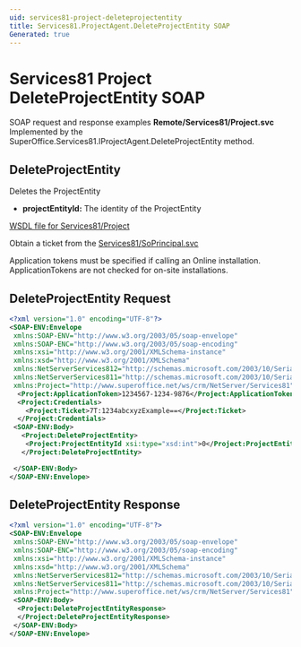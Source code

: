 ```yaml
---
uid: services81-project-deleteprojectentity
title: Services81.ProjectAgent.DeleteProjectEntity SOAP
Generated: true
---
```


# Services81 Project DeleteProjectEntity SOAP

SOAP request and response examples **Remote/Services81/Project.svc**
Implemented by the <see cref="M:SuperOffice.Services81.IProjectAgent.DeleteProjectEntity">SuperOffice.Services81.IProjectAgent.DeleteProjectEntity</see> method.

## DeleteProjectEntity

Deletes the ProjectEntity

* **projectEntityId:** The identity of the ProjectEntity



[WSDL file for Services81/Project](../Services81-Project.md)

Obtain a ticket from the [Services81/SoPrincipal.svc](../SoPrincipal/SoPrincipal.md)

Application tokens must be specified if calling an Online installation. ApplicationTokens are not checked for on-site installations.

## DeleteProjectEntity Request

```xml
<?xml version="1.0" encoding="UTF-8"?>
<SOAP-ENV:Envelope
 xmlns:SOAP-ENV="http://www.w3.org/2003/05/soap-envelope"
 xmlns:SOAP-ENC="http://www.w3.org/2003/05/soap-encoding"
 xmlns:xsi="http://www.w3.org/2001/XMLSchema-instance"
 xmlns:xsd="http://www.w3.org/2001/XMLSchema"
 xmlns:NetServerServices812="http://schemas.microsoft.com/2003/10/Serialization/Arrays"
 xmlns:NetServerServices811="http://schemas.microsoft.com/2003/10/Serialization/"
 xmlns:Project="http://www.superoffice.net/ws/crm/NetServer/Services81">
  <Project:ApplicationToken>1234567-1234-9876</Project:ApplicationToken>
  <Project:Credentials>
    <Project:Ticket>7T:1234abcxyzExample==</Project:Ticket>
  </Project:Credentials>
 <SOAP-ENV:Body>
   <Project:DeleteProjectEntity>
    <Project:ProjectEntityId xsi:type="xsd:int">0</Project:ProjectEntityId>
   </Project:DeleteProjectEntity>

 </SOAP-ENV:Body>
</SOAP-ENV:Envelope>

```


## DeleteProjectEntity Response

```xml
<?xml version="1.0" encoding="UTF-8"?>
<SOAP-ENV:Envelope
 xmlns:SOAP-ENV="http://www.w3.org/2003/05/soap-envelope"
 xmlns:SOAP-ENC="http://www.w3.org/2003/05/soap-encoding"
 xmlns:xsi="http://www.w3.org/2001/XMLSchema-instance"
 xmlns:xsd="http://www.w3.org/2001/XMLSchema"
 xmlns:NetServerServices812="http://schemas.microsoft.com/2003/10/Serialization/Arrays"
 xmlns:NetServerServices811="http://schemas.microsoft.com/2003/10/Serialization/"
 xmlns:Project="http://www.superoffice.net/ws/crm/NetServer/Services81">
 <SOAP-ENV:Body>
  <Project:DeleteProjectEntityResponse>
  </Project:DeleteProjectEntityResponse>
 </SOAP-ENV:Body>
</SOAP-ENV:Envelope>

```

